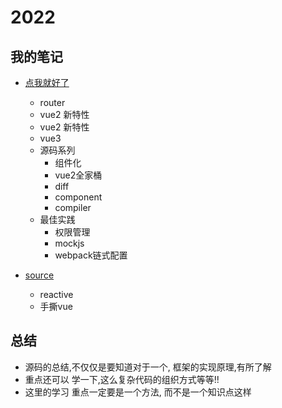 # 2022

## 我的笔记

- [点我就好了](./note/readme.md)
  - router
  - vue2 新特性
  - vue2 新特性
  - vue3
  - 源码系列
    - 组件化
    - vue2全家桶
    - diff
    - component
    - compiler
  - 最佳实践
    - 权限管理
    - mockjs
    - webpack链式配置

- [source](./source_my/readme.md)
  - reactive 
  - 手撕vue

## 总结
- 源码的总结,不仅仅是要知道对于一个, 框架的实现原理,有所了解
- 重点还可以 学一下,这么复杂代码的组织方式等等!!
- 这里的学习 重点一定要是一个方法, 而不是一个知识点这样